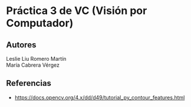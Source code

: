 # Práctica 3 de VC (Visión por Computador)

## Autores

Leslie Liu Romero Martín
<br>
María Cabrera Vérgez

## Referencias

- https://docs.opencv.org/4.x/dd/d49/tutorial_py_contour_features.html